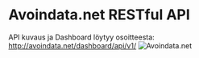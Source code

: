 Avoindata.net RESTful API 
=========================

API kuvaus ja Dashboard löytyy osoitteesta: http://avoindata.net/dashboard/api/v1/
![Avoindata.net](http://avoindata.net/images/github/avoin-dashboard.png)
